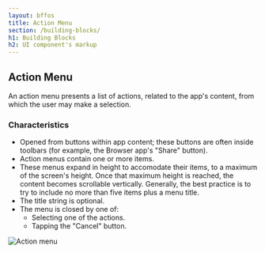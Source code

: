 ```yaml
---
layout: bffos
title: Action Menu
section: /building-blocks/
h1: Building Blocks
h2: UI component's markup
---
```


## Action Menu

An action menu presents a list of actions, related to the app's content, from which the user may make a selection.

### Characteristics

* Opened from buttons within app content; these buttons are often inside toolbars (for example, the Browser app's "Share" button).
* Action menus contain one or more items.
* These menus expand in height to accomodate their items, to a maximum of the screen's height. Once that maximum height is reached, the content becomes scrollable vertically. Generally, the best practice is to try to include no more than five items plus a menu title.
* The title string is optional.
* The menu is closed by one of:
  * Selecting one of the actions.
  * Tapping the "Cancel" button.

![Action menu](http://buildingfirefoxos.com/wp-content/uploads/2013/02/action_menu.jpg)


